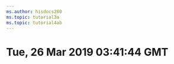 ```yaml
---
ms.author: hisdocs280
ms.topic: tutorial3a
ms.topic: tutorial4ab
---
```

# Tue, 26 Mar 2019 03:41:44 GMT

